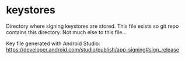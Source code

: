 # keystores 

Directory where signing keystores are stored. This file exists so git repo contains this directory. Not much else to this file...

Key file generated with Android Studio: https://developer.android.com/studio/publish/app-signing#sign_release